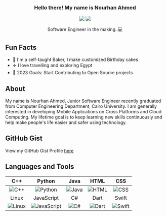 <div align="center">
  
  ### Hello there! My name is Nourhan Ahmed 

  [![](https://komarev.com/ghpvc/?username=nourhanhelmy1&color=blue&label=Profile%20Views)](https://github.com/nourhanhelmy1)
  [![](https://img.shields.io/github/followers/nourhanhelmy1?label=GitHub%20Followers)](https://github.com/nourhanhelmy1)
  
  Software Engineer in the making..💻
</div>

Fun Facts
-----
- 🎂 I'm a self-taught Baker, I make customized Birthday cakes
- ✈️ I love travelling and exploring Egypt
- 🥅 2023 Goals: Start Contributing to Open Source projects

About
-----
My name is Nourhan Ahmed, Junior Software Engineer recently graduated from Computer Engineering Department, Cairo University. I am generally interested in developing Mobile Applications on Cross Platforms and Cloud Computing. My lifetime goal is to keep learning new skills continuously and help make people's life easier and safer using technology.

GitHub Gist
-----------
View my GitHub Gist Profile [here](https://gist.github.com/nourhanhelmy1)

Languages and Tools
-------------------
| C++ | Python | Java | HTML | CSS |
|:-------:|:----:|:--:|:------:|:----:|
| ![C++](https://cdn.jsdelivr.net/gh/devicons/devicon/icons/cplusplus/cplusplus-original.svg) | ![Python](https://cdn.jsdelivr.net/gh/devicons/devicon/icons/python/python-original.svg) | ![Java](https://cdn.jsdelivr.net/gh/devicons/devicon/icons/java/java-original.svg) | ![HTML](https://cdn.jsdelivr.net/gh/devicons/devicon/icons/html5/html5-original.svg) | ![CSS](https://cdn.jsdelivr.net/gh/devicons/devicon/icons/css3/css3-original.svg) 
| Linux | JavaScript | C# | Dart | Swift | 
| ![Linux](https://cdn.jsdelivr.net/gh/devicons/devicon/icons/linux/linux-original.svg) | ![JavaScript](https://cdn.jsdelivr.net/gh/devicons/devicon/icons/javascript/javascript-original.svg)| ![C#](https://cdn.jsdelivr.net/gh/devicons/devicon/icons/csharp/csharp-original.svg)  | ![Dart](https://cdn.jsdelivr.net/gh/devicons/devicon/icons/dart/dart-original.svg) | ![Swift](https://cdn.jsdelivr.net/gh/devicons/devicon/icons/swift/swift-original.svg) 




